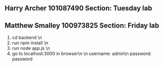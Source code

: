 ## Harry Archer 101087490 Section: Tuesday lab
## Matthew Smalley 100973825 Section: Friday lab
1. cd backend \n
2. run npm install \n
3. run node app.js \n
4. go to localhost:3000 in browser\n
\n
username: admin\n
password: password
